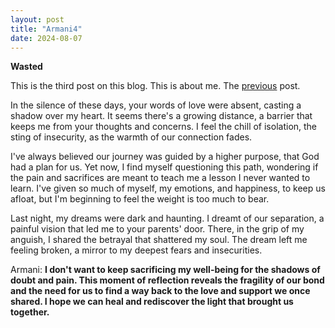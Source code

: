 ```yaml
---
layout: post
title: "Armani4"
date: 2024-08-07
---
```

**Wasted**

This is the third post on this blog. This is about me. The [previous](https://armanbehnam.github.io/blog/2023/08/04/Armani3) post.

In the silence of these days, your words of love were absent, casting a shadow over my heart. It seems there's a growing distance, a barrier that keeps me from your thoughts and concerns. I feel the chill of isolation, the sting of insecurity, as the warmth of our connection fades.

I've always believed our journey was guided by a higher purpose, that God had a plan for us. Yet now, I find myself questioning this path, wondering if the pain and sacrifices are meant to teach me a lesson I never wanted to learn. I've given so much of myself, my emotions, and happiness, to keep us afloat, but I'm beginning to feel the weight is too much to bear.

Last night, my dreams were dark and haunting. I dreamt of our separation, a painful vision that led me to your parents' door. There, in the grip of my anguish, I shared the betrayal that shattered my soul. The dream left me feeling broken, a mirror to my deepest fears and insecurities.

Armani: **I don't want to keep sacrificing my well-being for the shadows of doubt and pain. This moment of reflection reveals the fragility of our bond and the need for us to find a way back to the love and support we once shared. I hope we can heal and rediscover the light that brought us together.**
